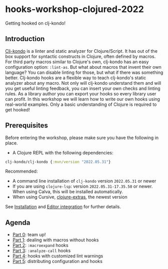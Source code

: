 # hooks-workshop-clojured-2022

Getting hooked on clj-kondo!

## Introduction

[Clj-kondo](https://github.com/clj-kondo/clj-kondo) is a linter and static
analyzer for Clojure/Script. It has out of the box support for syntactic
constructs in Clojure, often defined by macros. For third party macros similar
to Clojure's own, clj-kondo has an easy configuration option: `:lint-as`. But
what about macros that invent their own language? You can disable linting for
those, but what if there was something better. Clj-kondo hooks are a flexible
way to teach clj-kondo's static analyzer about any macro. Not only will
clj-kondo understand them and will you get useful linting feedback, you can
insert your own checks and linting rules. As a library author you can export
your hooks so every library user can profit. In this workshop we will learn how
to write our own hooks using real-world examples. Only a basic understanding of
Clojure is required to get hooked!

## Prerequisites

Before entering the workshop, please make sure you have the following in place.

- A Clojure REPL with the following dependencies:

``` clojure
clj-kondo/clj-kondo {:mvn/version "2022.05.31"}
```

Recommended:

- A command line installation of `clj-kondo` version `2022.05.31` or newer
- If you are using `clojure-lsp`: version `2022.05.31-17.35.50` or newer. When using Calva, this will be installed automatically.
- When using Cursive, [clojure-extras](https://plugins.jetbrains.com/plugin/18108-clojure-extras/), the newest version

See [Installation](https://github.com/clj-kondo/clj-kondo/blob/master/doc/install.md) and [Editor integration](https://github.com/clj-kondo/clj-kondo/blob/master/doc/editor-integration.md) for further details.

## Agenda

- [Part 0](part-0/README.md): team up!
- [Part 1](part-1/README.md): dealing with macros without hooks
- [Part 2](part-2/README.md): `:macroexpand` hooks
- [Part 3](part-3/README.md): `:analyze-call` hooks
- [Part 4](part-4/README.md): hooks with customized lint warnings
- [Part 5](part-5/README.md): distributing configuration and hooks

